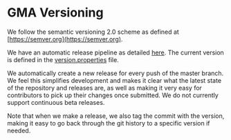 # GMA Versioning

We follow the semantic versioning 2.0 scheme as defined at [https://semver.org](https://semver.org).

We have an automatic release pipeline as detailed [here](./continuous-releases.md). The current version is defined in
the [version.properties](../../../version.properties) file.

We automatically create a new release for every push of the master branch. We feel this simplifies development and makes
it clear what the latest state of the repository and releases are, as well as making it very easy for contributors to
pick up their changes once submitted. We do not currently support continuous beta releases.

Note that when we make a release, we also tag the commit with the version, making it easy to go back through the git
history to a specific version if needed.

